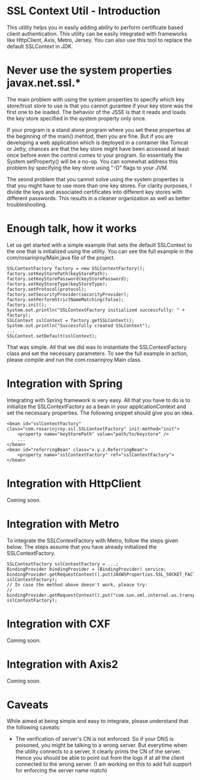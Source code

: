 SSL Context Util - Introduction
===============================
This utility helps you in easily adding ability to perform certificate based client authentication. This utility can be easily integrated with frameworks like HttpClient, Axis, Metro, Jersey. You can also use this tool to replace the default SSLContext in JDK.

Never use the system properties javax.net.ssl.*
===============================================
The main problem with using the system properties to specify which key store/trust store to use is that you cannot gurantee if your key store was the first one to be loaded. The behavior of the JSSE is that it reads and loads the key store specified in the system property only once.

If your program is a stand alone program where you set these properties at the beginning of the main() mehtod, then you are fine. But if you are developing a web application which is deployed in a container like Tomcat or Jetty, chances are that the key store might have been accessed at least once before even the control comes to your program. So essentially the System.setProperty() will be a no-op. You can somewhat address this problem by specifying the key store using "-D" flags to your JVM.

The seond problem that you cannot solve using the system properties is that you might have to use more than one key stores. For clarity purposes, I divide the keys and associated certificates into different key stores with different passwords. This results in a cleaner organization as well as better troubleshooting.

Enough talk, how it works
=========================
Let us get started with a simple example that sets the default SSLContext to the one that is initialized using the utility. You can see the full example in the com/rosarinjroy/Main.java file of the project.

	SSLContextFactory factory = new SSLContextFactory();
	factory.setKeyStorePath(keyStorePath);
	factory.setKeyStorePassword(keyStorePassword);
	factory.setKeyStoreType(keyStoreType);
	factory.setProtocol(protocol);
	factory.setSecurityProvider(securityProvider);
	factory.setPerformStrictNameMatching(false);
	factory.init();
	System.out.println("SSLContextFactory initialized successfully: " + factory);
	SSLContext sslContext = factory.getSSLContext();
	System.out.println("Successfully created SSLContext");
	...
	SSLContext.setDefault(sslContext);

That was simple. All that we did was to instantiate the SSLContextFactory class and set the necessary parameters. To see the full example in action, please compile and run the com.rosarinjroy.Main class.

Integration with Spring
=======================
Integrating with Spring framework is very easy. All that you have to do is to initialize the SSLContextFactory as a bean in your applicationContext and set the necessary properties. The following snippet should give you an idea.

	<bean id="sslContextFactory" class="com.rosarinjroy.ssl.SSLContextFactory" init-method="init">
		<property name="keyStorePath" value="path/to/keystore" />
		...
	</bean>
	<bean id="referringBean" class="x.y.z.ReferringBean">
		<property name="sslContextFactory" ref="sslContextFactory">
	</bean>

Integration with HttpClient
===========================
Coming soon.

Integration with Metro
======================
To integrate the SSLContextFactory with Metro, follow the steps given below. The steps assume that you have already initialized the SSLContextFactory.

	SSLContextFactory sslContextFactory = ...;
	BindingProvider bindingProvider = (BindingProvider) service; 
	bindingProvider.getRequestContext().put(JAXWSProperties.SSL_SOCKET_FACTORY, sslContextFactory);
	// In case the method above doesn't work, please try:
	// bindingProvider.getRequestContext().put("com.sun.xml.internal.ws.transport.https.client.SSLSocketFactory", sslContextFactory);

Integration with CXF
======================
Coming soon.

Integration with Axis2
======================
Coming soon.

Caveats
=======
While aimed at being simple and easy to integrate, please understand that the following caveats:
- The verification of server's CN is not enforced. So if your DNS is poisoned, you might be talking to a wrong server. But everytime when the utility connects to a server, it clearly prints the CN of the server. Hence you should be able to point out from the logs if at all the client connected to the wrong server. (I am working on this to add full support for enforcing the server name match)

